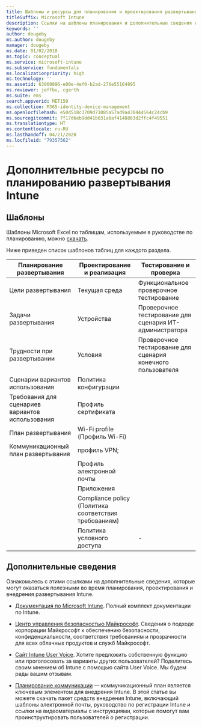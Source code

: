 ```yaml
---
title: Шаблоны и ресурсы для планирования и проектирования развертывания Intune
titleSuffix: Microsoft Intune
description: Ссылки на шаблоны планирования и дополнительные сведения об Intune, которые могут оказаться полезными во время планирования и реализации развертывания Microsoft Intune.
keywords: ''
author: dougeby
ms.author: dougeby
manager: dougeby
ms.date: 01/02/2018
ms.topic: conceptual
ms.service: microsoft-intune
ms.subservice: fundamentals
ms.localizationpriority: high
ms.technology: ''
ms.assetid: 63060896-e00e-4ef0-b2ad-276e55164895
ms.reviewer: jeffbu, cgerth
ms.suite: ems
search.appverid: MET150
ms.collection: M365-identity-device-management
ms.openlocfilehash: e50d518c3709d71085a57ad9a430444564c24cb9
ms.sourcegitcommit: 7f17d6eb9dd41b031a6af4148863d2ffc4f49551
ms.translationtype: HT
ms.contentlocale: ru-RU
ms.lasthandoff: 04/21/2020
ms.locfileid: "79357562"
---
```

# <a name="additional-resources-for-planning-your-intune-deployment"></a>Дополнительные ресурсы по планированию развертывания Intune

## <a name="templates"></a>Шаблоны

Шаблоны Microsoft Excel по таблицам, используемым в руководстве по планированию, можно [скачать](https://gallery.technet.microsoft.com/Intune-deployment-planning-fae156c2?redir=0).

Ниже приведен список шаблонов таблиц для каждого раздела.

|Планирование развертывания  |Проектирование и реализация   |Тестирование и проверка |
|-----|----- |------|
| Цели развертывания |Текущая среда|Функциональное проверочное тестирование|
| Задачи развертывания |Устройства|Проверочное тестирование для сценария ИТ-администратора|
| Трудности при развертывании |Условия|Проверочное тестирование для сценария конечного пользователя|
| Сценарии вариантов использования |Политика конфигурации| |
| Требования для сценариев вариантов использования |Профиль сертификата| |
| План развертывания |Wi-Fi profile (Профиль Wi-Fi)| |
| Коммуникационный план развертывания|профиль VPN;| |
| |  Профиль электронной почты | |
| | Приложения | |
| | Compliance policy (Политика соответствия требованиям) | |
| | Политика условного доступа|-|

## <a name="further-reading"></a>Дополнительные сведения

Ознакомьтесь с этими ссылками на дополнительные сведения, которые могут оказаться полезными во время планирования, проектирования и внедрения развертывания Intune.

- [Документация по Microsoft Intune](https://docs.microsoft.com/intune/). Полный комплект документации по Intune.

- [Центр управления безопасностью Майкрософт](https://www.microsoft.com/TrustCenter). Сведения о подходе корпорации Майкрософт к обеспечению безопасности, конфиденциальности, соответствия требованиям и прозрачности для всех облачных продуктов и служб Майкрософт.

- [Сайт Intune User Voice](https://microsoftintune.uservoice.com/). Хотите предложить собственную функцию или проголосовать за варианты других пользователей? Поделитесь своим мнением об Intune с помощью сайта User Voice. Мы будем рады вашим отзывам.

- [Планирование коммуникации](migration-guide-communication-plan.md) — коммуникационный план является ключевым элементом для внедрения Intune. В этой статье вы можете скачать пакет средств внедрения Intune, включающий шаблоны электронной почты, руководство по регистрации Intune и ссылки на видеоматериалы с инструкциями, которые помогут вам проинструктировать пользователей о регистрации.
